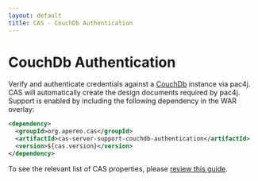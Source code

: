 ```yaml
---
layout: default
title: CAS - CouchDb Authentication
---
```


# CouchDb Authentication

Verify and authenticate credentials against a [CouchDb](http://couchdb.apache.org/) instance via pac4j. CAS will automatically create the design documents required by pac4j.
Support is enabled by including the following dependency in the WAR overlay:

```xml
<dependency>
  <groupId>org.apereo.cas</groupId>
  <artifactId>cas-server-support-couchdb-authentication</artifactId>
  <version>${cas.version}</version>
</dependency>
```

To see the relevant list of CAS properties,
please [review this guide](../configuration/Configuration-Properties.html#couchdb-authentication).
